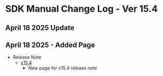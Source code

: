 # SDK Manual Change Log - Ver 15.4

## April 18 2025 Update

## April 18 2025 - Added Page

- Release Note
    - [v15.4](https://vrhikky.github.io/VketCloudSDK_Documents/15.4/en/releasenote/releasenote-15.4.html)
        - New page for v15.4 release note
